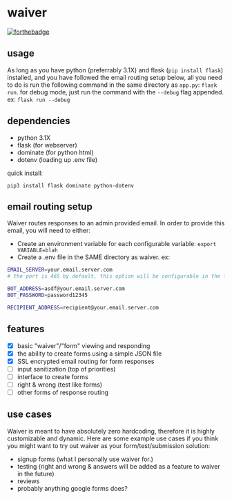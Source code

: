 # waiver

[![forthebadge](https://forthebadge.com/images/badges/designed-in-etch-a-sketch.svg)](https://forthebadge.com)

## usage

As long as you have python (preferrably 3.1X) and flask (`pip install flask`) installed, and you have followed the email routing setup below, all you need to do is run the following command in the same directory as `app.py`: `flask run`. for debug mode, just run the command with the `--debug` flag appended. ex: `flask run --debug`

## dependencies

- python 3.1X
- flask (for webserver)
- dominate (for python html)
- dotenv (loading up .env file)

quick install:

`pip3 install flask dominate python-dotenv`

## email routing setup

Waiver routes responses to an admin provided email. In order to provide this email, you will need to either:

- Create an environment variable for each configurable variable: `export VARIABLE=blah`
- Create a .env file in the SAME directory as waiver. ex:  
```bash
EMAIL_SERVER=your.email.server.com
# the port is 465 by default, this option will be configurable in the future

BOT_ADDRESS=asdf@your.email.server.com
BOT_PASSWORD=password12345

RECIPIENT_ADDRESS=recipient@your.email.server.com
```

## features

- [X] basic "waiver"/"form" viewing and responding
- [X] the ability to create forms using a simple JSON file
- [X] SSL encrypted email routing for form responses
- [ ] input sanitization (top of priorities)
- [ ] interface to create forms
- [ ] right & wrong (test like forms)
- [ ] other forms of response routing

## use cases

Waiver is meant to have absolutely zero hardcoding, therefore it is highly customizable and dynamic. Here are some example use cases
if you think you might want to try out waiver as your form/test/submission solution:

- signup forms (what I personally use waiver for.)
- testing (right and wrong & answers will be added as a feature to waiver in the future)
- reviews
- probably anything google forms does?

